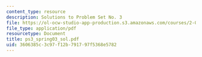 ```yaml
---
content_type: resource
description: Solutions to Problem Set No. 3
file: https://ol-ocw-studio-app-production.s3.amazonaws.com/courses/2-004-modeling-dynamics-and-control-ii-spring-2003/3606385c3c97f12b791797f5368e5782_ps3_spring03_sol.pdf
file_type: application/pdf
resourcetype: Document
title: ps3_spring03_sol.pdf
uid: 3606385c-3c97-f12b-7917-97f5368e5782
---
```

